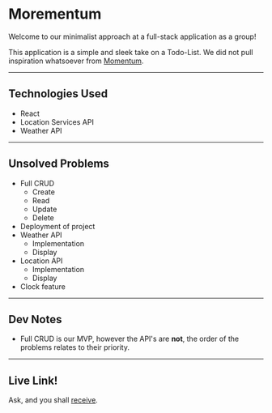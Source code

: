 # Morementum
Welcome to our minimalist approach at a full-stack application as a group!

This application is a simple and sleek take on a Todo-List. We did not pull inspiration whatsoever from [Momentum](momentumdash.com).

---

## Technologies Used
* React
* Location Services API
* Weather API

---


## Unsolved Problems
* Full CRUD
    * Create
    * Read
    * Update
    * Delete
* Deployment of project
* Weather API
    * Implementation
    * Display
* Location API
    * Implementation
    * Display
* Clock feature

---

## Dev Notes
* Full CRUD is our MVP, however the API's are **not**, the order of the problems relates to their priority.

---

## Live Link!
Ask, and you shall [receive]().